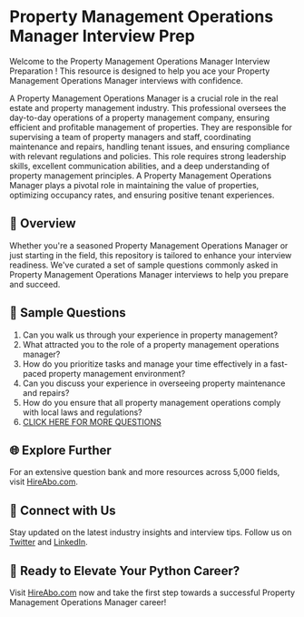 # Property Management Operations Manager Interview Prep

Welcome to the Property Management Operations Manager Interview Preparation ! This resource is designed to help you ace your Property Management Operations Manager interviews with confidence.

A Property Management Operations Manager is a crucial role in the real estate and property management industry. This professional oversees the day-to-day operations of a property management company, ensuring efficient and profitable management of properties. They are responsible for supervising a team of property managers and staff, coordinating maintenance and repairs, handling tenant issues, and ensuring compliance with relevant regulations and policies. This role requires strong leadership skills, excellent communication abilities, and a deep understanding of property management principles. A Property Management Operations Manager plays a pivotal role in maintaining the value of properties, optimizing occupancy rates, and ensuring positive tenant experiences.

## 🚀 Overview

Whether you're a seasoned Property Management Operations Manager or just starting in the field, this repository is tailored to enhance your interview readiness. We've curated a set of sample questions commonly asked in Property Management Operations Manager interviews to help you prepare and succeed.

## 📝 Sample Questions

1. Can you walk us through your experience in property management?
2. What attracted you to the role of a property management operations manager?
3. How do you prioritize tasks and manage your time effectively in a fast-paced property management environment?
4. Can you discuss your experience in overseeing property maintenance and repairs?
5. How do you ensure that all property management operations comply with local laws and regulations?
6. [CLICK HERE FOR MORE QUESTIONS](https://hireabo.com/job/21_1_16/Property%20Management%20Operations%20Manager)

## 🌐 Explore Further

For an extensive question bank and more resources across 5,000 fields, visit [HireAbo.com](https://www.hireabo.com).

## 📱 Connect with Us

Stay updated on the latest industry insights and interview tips. Follow us on [Twitter](https://twitter.com/hireabo) and [LinkedIn](https://www.linkedin.com/in/hire-abo-3609972a8/).

## 🚀 Ready to Elevate Your Python Career?

Visit [HireAbo.com](https://www.hireabo.com) now and take the first step towards a successful Property Management Operations Manager career!